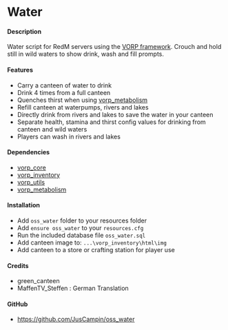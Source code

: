 # Water

#### Description
Water script for RedM servers using the [VORP framework](https://github.com/VORPCORE).
Crouch and hold still in wild waters to show drink, wash and fill prompts.

#### Features
- Carry a canteen of water to drink
- Drink 4 times from a full canteen
- Quenches thirst when using [vorp_metabolism](https://github.com/VORPCORE/vorp_metabolism-lua)
- Refill canteen at waterpumps, rivers and lakes
- Directly drink from rivers and lakes to save the water in your canteen
- Separate health, stamina and thirst config values for drinking from canteen and wild waters
- Players can wash in rivers and lakes

#### Dependencies
- [vorp_core](https://github.com/VORPCORE/vorp-core-lua)
- [vorp_inventory](https://github.com/VORPCORE/vorp_inventory-lua)
- [vorp_utils](https://github.com/VORPCORE/vorp_utils)
- [vorp_metabolism](https://github.com/VORPCORE/vorp_metabolism-lua)

#### Installation
- Add `oss_water` folder to your resources folder
- Add `ensure oss_water` to your `resources.cfg`
- Run the included database file `oss_water.sql`
- Add canteen image to: `...\vorp_inventory\html\img`
- Add canteen to a store or crafting station for player use

#### Credits
- green_canteen
- MaffenTV_Steffen : German Translation

#### GitHub
- https://github.com/JusCampin/oss_water